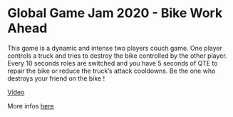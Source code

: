 # Global Game Jam 2020 - Bike Work Ahead

This game is a dynamic and intense two players couch game. One player controls a truck and tries to destroy the bike controlled by the other player. Every 10 seconds roles are switched and you have 5 seconds of QTE to repair the bike or reduce the truck’s attack cooldowns. Be the one who destroys your friend on the bike !

[Video](https://youtu.be/zJJ1t4MJFSI)

More infos [here](https://globalgamejam.org/2020/games/bike-work-ahead-1)
